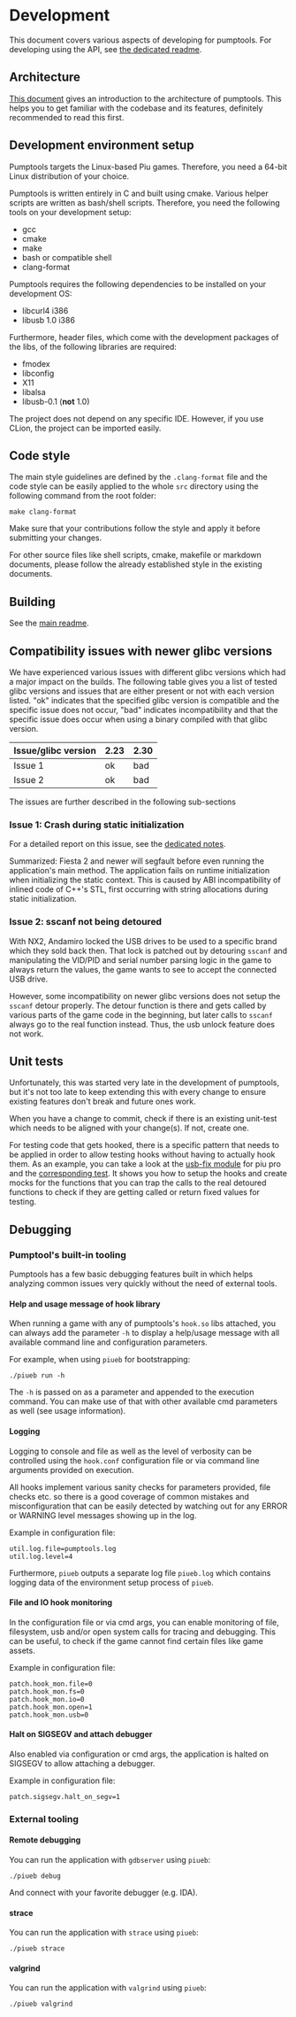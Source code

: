 # Development
This document covers various aspects of developing for pumptools. For developing using the API, see 
[the dedicated readme](../api/api.md).

## Architecture
[This document](architecture.md) gives an introduction to the architecture of pumptools. This helps you to get familiar
with the codebase and its features, definitely recommended to read this first.

## Development environment setup

Pumptools targets the Linux-based Piu games. Therefore, you need a 64-bit Linux distribution of
your choice.

Pumptools is written entirely in C and built using cmake. Various helper scripts are written as bash/shell scripts.
Therefore, you need the following tools on your development setup:
* gcc
* cmake
* make
* bash or compatible shell
* clang-format

Pumptools requires the following dependencies to be installed on your development OS:
* libcurl4 i386
* libusb 1.0 i386

Furthermore, header files, which come with the development packages of the libs, of the following libraries are
required:
* fmodex
* libconfig
* X11
* libalsa
* libusb-0.1 (**not** 1.0)

The project does not depend on any specific IDE. However, if you use CLion, the project can be imported easily.

## Code style
The main style guidelines are defined by the `.clang-format` file and the code style can be easily applied to the
whole `src` directory using the following command from the root folder:
```shell script
make clang-format
```

Make sure that your contributions follow the style and apply it before submitting your changes.

For other source files like shell scripts, cmake, makefile or markdown documents, please follow the already established
style in the existing documents.

## Building
See the [main readme](../../README.md#building).

## Compatibility issues with newer glibc versions
We have experienced various issues with different glibc versions which had a major impact on the builds. The following
table gives you a list of tested glibc versions and issues that are either present or not with each version listed.
"ok" indicates that the specified glibc version is compatible and the specific issue does not occur, "bad" indicates
incompatibility and that the specific issue does occur when using a binary compiled with that glibc version.

| Issue/glibc version | 2.23 | 2.30 |
|---------------------|------|------|
| Issue 1             |  ok  |  bad |
| Issue 2             |  ok  |  bad |

The issues are further described in the following sub-sections

### Issue 1: Crash during static initialization
For a detailed report on this issue, see the [dedicated notes](notes/f2-crashing-on-modern-linux-post-mortem.md).

Summarized: Fiesta 2 and newer will segfault before even running the application's main method. The application fails
on runtime initialization when initializing the static context. This is caused by ABI incompatibility of inlined code
of C++'s STL, first occurring with string allocations during static initialization.

### Issue 2: sscanf not being detoured
With NX2, Andamiro locked the USB drives to be used to a specific brand which they sold back then. That lock is patched
out by detouring `sscanf` and manipulating the VID/PID and serial number parsing logic in the game to always return
the values, the game wants to see to accept the connected USB drive.

However, some incompatibility on newer glibc versions does not setup the `sscanf` detour properly. The detour function
is there and gets called by various parts of the game code in the beginning, but later calls to `sscanf` always go
to the real function instead. Thus, the usb unlock feature does not work.

## Unit tests
Unfortunately, this was started very late in the development of pumptools, but it's not too late to keep extending this
with every change to ensure existing features don't break and future ones work.

When you have a change to commit, check if there is an existing unit-test which needs to be aligned with your change(s).
If not, create one.

For testing code that gets hooked, there is a specific pattern that needs to be applied in order to allow testing
hooks without having to actually hook them. As an example, you can take a look at the 
[usb-fix module](../../src/main/hook/propatch/usb-fix.h) for piu pro and the 
[corresponding test](../../src/test/hook/propatch/usb-fix/main.c). It shows you how to setup the hooks and create
mocks for the functions that you can trap the calls to the real detoured functions to check if they are getting called
or return fixed values for testing.

## Debugging
### Pumptool's built-in tooling
Pumptools has a few basic debugging features built in which helps analyzing common issues very quickly without the
need of external tools.

#### Help and usage message of hook library
When running a game with any of pumptools's `hook.so` libs attached, you can always add the parameter `-h` to display a
help/usage message with all available command line and configuration parameters.

For example, when using `piueb` for bootstrapping:
```
./piueb run -h
```

The `-h` is passed on as a parameter and appended to the execution command. You can make use of that with other
available cmd parameters as well (see usage information).

#### Logging
Logging to console and file as well as the level of verbosity can be controlled using the `hook.conf` configuration file
or via command line arguments provided on execution.

All hooks implement various sanity checks for parameters provided, file checks etc. so there is a good coverage of
common mistakes and misconfiguration that can be easily detected by watching out for any ERROR or WARNING level messages
showing up in the log.

Example in configuration file:
```
util.log.file=pumptools.log
util.log.level=4
```

Furthermore, `piueb` outputs a separate log file `piueb.log` which contains logging data of the environment setup
process of `piueb`.

#### File and IO hook monitoring
In the configuration file or via cmd args, you can enable monitoring of file, filesystem, usb and/or open system calls
for tracing and debugging. This can be useful, to check if the game cannot find certain files like game assets.

Example in configuration file:
```
patch.hook_mon.file=0
patch.hook_mon.fs=0
patch.hook_mon.io=0
patch.hook_mon.open=1
patch.hook_mon.usb=0
```

#### Halt on SIGSEGV and attach debugger
Also enabled via configuration or cmd args, the application is halted on SIGSEGV to allow attaching a debugger.

Example in configuration file:
```
patch.sigsegv.halt_on_segv=1
```

### External tooling
#### Remote debugging
You can run the application with `gdbserver` using `piueb`:
```shell script
./piueb debug
```

And connect with your favorite debugger (e.g. IDA).

#### strace
You can run the application with `strace` using `piueb`:
```shell script
./piueb strace
```

#### valgrind
You can run the application with `valgrind` using `piueb`:
```shell script
./piueb valgrind
```